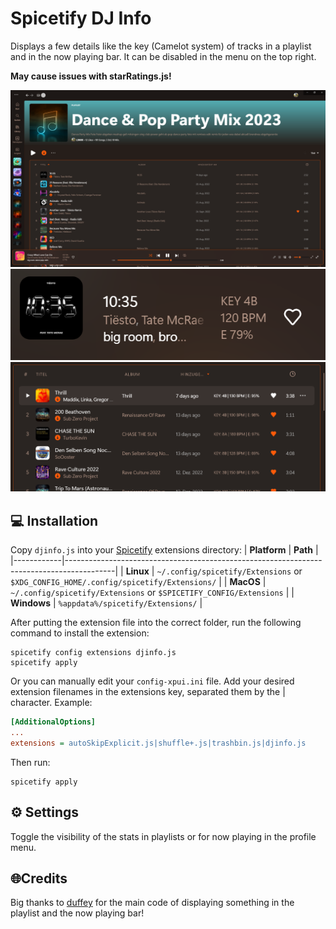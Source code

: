 # Spicetify DJ Info

Displays a few details like the key (Camelot system) of tracks in a playlist and in the now playing bar. It can be disabled in the menu on the top right.

**May cause issues with starRatings.js!**


![Screenshot](screenshot.png)
![Screenshot](nowplaying.png)
![Screenshot](detail-playlist.png)

## 💻 Installation
Copy `djinfo.js` into your [Spicetify](https://github.com/spicetify/spicetify-cli) extensions directory:
| **Platform** | **Path**                                                                               |
|------------|------------------------------------------------------------------------------------------|
| **Linux**      | `~/.config/spicetify/Extensions` or `$XDG_CONFIG_HOME/.config/spicetify/Extensions/` |
| **MacOS**      | `~/.config/spicetify/Extensions` or `$SPICETIFY_CONFIG/Extensions`                   |
| **Windows**    | `%appdata%/spicetify/Extensions/`                                               |

After putting the extension file into the correct folder, run the following command to install the extension:
```
spicetify config extensions djinfo.js
spicetify apply
```

Or you can manually edit your `config-xpui.ini` file. Add your desired extension filenames in the extensions key, separated them by the | character.
Example:

```ini
[AdditionalOptions]
...
extensions = autoSkipExplicit.js|shuffle+.js|trashbin.js|djinfo.js
```

Then run:

```
spicetify apply
```

## ⚙️ Settings
Toggle the visibility of the stats in playlists or for now playing in the profile menu.


## 🌐Credits
Big thanks to [duffey](https://github.com/Tetrax-10) for the main code of displaying something in the playlist and the now playing bar!
